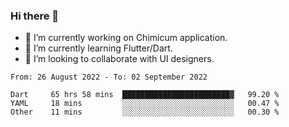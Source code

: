 ### Hi there 👋

<!--
**devcat37/devcat37** is a ✨ _special_ ✨ repository because its `README.md` (this file) appears on your GitHub profile.-->


- 🔭 I’m currently working on Chimicum application.
- 🌱 I’m currently learning Flutter/Dart.
- 👯 I’m looking to collaborate with UI designers.
<!-- - 🤔 I’m looking for help with ... -->

<!--START_SECTION:waka-->

```text
From: 26 August 2022 - To: 02 September 2022

Dart     65 hrs 58 mins  ████████████████████████▓   99.20 %
YAML     18 mins         ░░░░░░░░░░░░░░░░░░░░░░░░░   00.47 %
Other    11 mins         ░░░░░░░░░░░░░░░░░░░░░░░░░   00.30 %
```

<!--END_SECTION:waka-->
